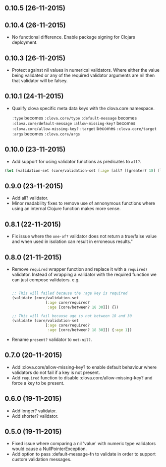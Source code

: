 ## 0.10.5 (26-11-2015)
## 0.10.4 (26-11-2015)

* No functional difference. Enable package signing for Clojars deployment.

## 0.10.3 (26-11-2015)

* Protect against nil values in numerical validators. Where either the
value being validated or any of the required validator arguments are nil then
that validator will be falsey.

## 0.10.1 (24-11-2015)

* Qualify clova specific meta data keys with the clova.core namespace.

    `:type` becomes `:clova.core/type`
    `:default-message` becomes `:clova.core/default-message`
    `:allow-missing-key?` becomes `:clova.core/allow-missing-key?`
    `:target` becomes `:clova.core/target`
    `:args` becomes `:clova.core/args`

## 0.10.0 (23-11-2015)

* Add support for using validator functions as predicates to `all?`.

```clojure
(let [validation-set (core/validation-set [:age [all? [[greater? 18] [lesser? 30]]]])]

```

## 0.9.0 (23-11-2015)

* Add all? validator.
* Minor readability fixes to remove use of annonymous functions where using an internal Clojure function
makes more sense.

## 0.8.1 (22-11-2015)

* Fix issue where the `one-of?` validator does not return a true/false value and when used in
isolation can result in erroneous results."

## 0.8.0 (21-11-2015)

* Remove `required` wrapper function and replace it with a `required?` validator.
    Instead of wrapping a validator with the required function we can just compose validators. e.g.

    ```clojure

    ;; This will failed because the :age key is required
    (validate (core/validation-set
                   [:age core/required?
                    :age [core/between? 18 30]]) {})

    ;; This will fail because age is not between 18 and 30
    (validate (core/validation-set
                   [:age core/required?
                    :age [core/between? 18 30]]) {:age 1})
    ```

* Rename `present?` validator to `not-nil?`.

## 0.7.0 (20-11-2015)

* Add :clova.core/allow-missing-key? to enable default behaviour where validators do not fail if a key is not present.
* Add `required` function to disable :clova.core/allow-missing-key? and force a key to be present.

## 0.6.0 (19-11-2015)

* Add longer? validator.
* Add shorter? validator.

## 0.5.0 (19-11-2015)

* Fixed issue where comparing a nil 'value' with numeric type validators would cause a NullPointerException.
* Add option to pass :default-message-fn to validate in order to support custom validation messages.

